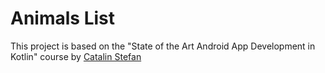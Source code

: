 # Animals List
This project is based on the "State of the Art Android App Development in Kotlin" course by [Catalin Stefan](https://stackskills.com/p/stateoftheartkotlin)
